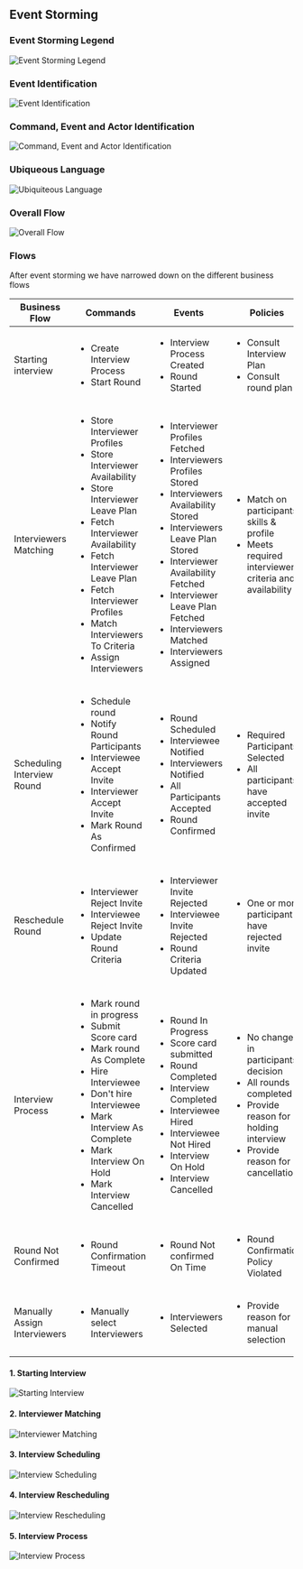 ## Event Storming
### Event Storming Legend
![Event Storming Legend](../images/event-storming/00-event-storming-legend.png)
### Event Identification
![Event Identification](../images/event-storming/01-event-identification.png)
### Command, Event and Actor Identification
![Command, Event and Actor Identification](../images/event-storming/03-aggregate-identification.png)
### Ubiqueous Language
![Ubiquiteous Language](../images/event-storming/04-ubiquiteous-language.png)
### Overall Flow
![Overall Flow](../images/event-storming/05-overall-flow.png)
### Flows
After event storming we have narrowed down on the different business flows

| Business Flow | Commands | Events | Policies |
| ----- | ----- | ----- | ----- |
| ﻿Starting interview  | <ul><li>﻿Create Interview Process</li><li>﻿Start Round</li></ul> | <ul><li>Interview Process Created</li><li>Round Started</li></ul> | <ul><li>Consult Interview Plan</li><li>Consult round plan</li></ul><p></p> |
| ﻿Interviewers Matching  | <ul><li>﻿Store Interviewer Profiles</li><li>﻿Store Interviewer Availability</li><li>﻿Store Interviewer Leave Plan</li><li>﻿Fetch Interviewer Availability</li><li>﻿Fetch Interviewer Leave Plan</li><li>﻿Fetch Interviewer Profiles</li><li>﻿Match Interviewers To Criteria</li><li>﻿Assign Interviewers</li></ul> | <ul><li>Interviewer Profiles Fetched</li><li>Interviewers Profiles Stored</li><li>Interviewers Availability Stored</li><li>Interviewers Leave Plan Stored</li><li>Interviewer Availability Fetched</li><li>Interviewer Leave Plan Fetched</li><li>Interviewers Matched</li><li>Interviewers Assigned</li></ul> | <ul><li>Match on participants skills & profile</li><li>Meets required interviewers criteria and availability</li></ul> |
| ﻿Scheduling Interview Round  | <ul><li>﻿Schedule round</li><li>﻿Notify Round Participants</li><li>﻿Interviewee Accept  Invite</li><li>﻿Interviewer Accept Invite</li><li>﻿Mark Round As Confirmed</li></ul> | <ul><li>Round Scheduled</li><li>Interviewee Notified</li><li>Interviewers Notified</li><li>All Participants Accepted</li><li>Round Confirmed</li></ul> | <ul><li>Required Participants Selected</li><li>All participants have accepted invite</li></ul> |
| ﻿Reschedule Round  | <ul><li>﻿Interviewer Reject Invite</li><li>﻿Interviewee Reject Invite</li><li>﻿Update Round Criteria</li></ul> | <ul><li>Interviewer Invite Rejected</li><li>Interviewee Invite Rejected</li><li>Round Criteria Updated</li></ul> | <ul><li>One or more participant have rejected invite</li></ul> |
| ﻿Interview Process  | <ul><li>﻿Mark round in progress</li><li>﻿Submit Score card</li><li>﻿Mark round As Complete</li><li>﻿Hire Interviewee</li><li>﻿Don't hire Interviewee</li><li>﻿Mark Interview As Complete</li><li>﻿Mark Interview On Hold</li><li>﻿Mark Interview Cancelled</li></ul> | <ul><li>Round In Progress</li><li>Score card submitted</li><li>Round Completed</li><li>Interview Completed</li><li>Interviewee Hired</li><li>Interviewee Not Hired</li><li>Interview On Hold</li><li>Interview Cancelled</li></ul> | <ul><li>No change in participants decision</li><li>All rounds completed</li><li>Provide reason for holding interview</li><li>Provide reason for cancellation</li></ul> |
| ﻿Round Not Confirmed  | <ul><li>﻿Round Confirmation Timeout</li></ul> | <ul><li>Round Not confirmed On Time</li></ul> | <ul><li>Round Confirmation Policy Violated</li></ul> |
| ﻿Manually Assign Interviewers  | <ul><li>﻿Manually select Interviewers</li></ul> | <ul><li>Interviewers Selected</li></ul> | <ul><li>Provide reason for manual selection</li></ul> |
#### 1. Starting Interview
![Starting Interview](../images/event-storming/flows/01-starting-interview-flow.png)

#### 2. Interviewer Matching
![Interviewer Matching](../images/event-storming/flows/02-interviewer-matching-flow.png)

#### 3. Interview Scheduling
![Interview Scheduling](../images/event-storming/flows/03-scheduling-interview-round-flow.png)

#### 4. Interview Rescheduling
![Interview Rescheduling](../images/event-storming/flows/04-rescheduling-and-manual-selection-flow.png)

#### 5. Interview Process
![Interview Process](../images/event-storming/flows/05-interview-process-flow.png)
